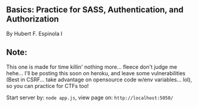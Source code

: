 ## Basics: Practice for SASS, Authentication, and Authorization

By Hubert F. Espinola I

## Note:

This one is made for time killin' nothing more... fleece don't judge me hehe... I'll be posting this soon on heroku, and leave some vulnerabilities (Best
in CSRF... take advantage on opensource code w/env variables... lol), so you can practice for CTFs too!

Start server by: `node app.js`, view page on: `http://localhost:5050/`
